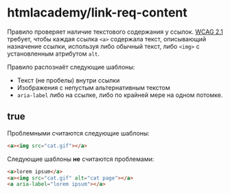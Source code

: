 # htmlacademy/link-req-content

Правило проверяет наличие текстового содержания у ссылок. [WCAG 2.1](https://www.w3.org/WAI/WCAG21/Techniques/html/H30) требует, чтобы каждая ссылка `<a>` содержала текст, описывающий назначение ссылки, используя либо обычный текст, либо `<img>` с установленным атрибутом `alt`.

Правило распознаёт следующие шаблоны:
- Текст (не пробелы) внутри ссылки
- Изображения с непустым альтернативным текстом
- `aria-label` либо на ссылке, либо по крайней мере на одном потомке.

## true

Проблемными считаются следующие шаблоны:
```html
<a><img src="cat.gif"></a>
```

Следующие шаблоны **не** считаются проблемами:
```html
<a>lorem ipsum</a>
<a><img src="cat.gif" alt="cat page"></a>
<a aria-label="lorem ipsum"></a>
```
